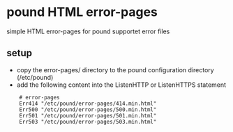 # pound HTML error-pages
simple HTML error-pages for pound supportet error files

## setup
- copy the error-pages/ directory to the pound configuration directory (/etc/pound)
- add the following content into the ListenHTTP or ListenHTTPS statement
```
	# error-pages
	Err414 "/etc/pound/error-pages/414.min.html"
	Err500 "/etc/pound/error-pages/500.min.html"
	Err501 "/etc/pound/error-pages/501.min.html"
	Err503 "/etc/pound/error-pages/503.min.html"
```
